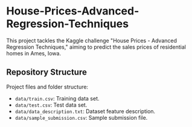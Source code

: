 # House-Prices-Advanced-Regression-Techniques
This project tackles the Kaggle challenge "House Prices - Advanced Regression Techniques," aiming to predict the sales prices of residential homes in Ames, Iowa. 

## Repository Structure

Project files and folder structure:

- `data/train.csv`: Training data set.
- `data/test.csv`: Test data set.
- `data/data_description.txt`: Dataset feature description.
- `data/sample_submission.csv`: Sample submission file.
